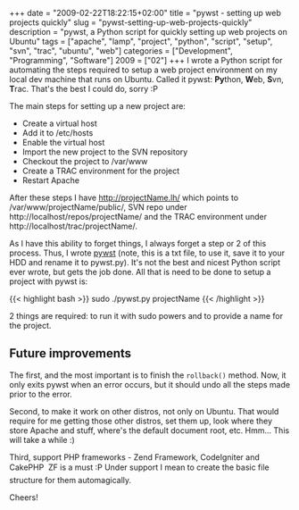 +++
date = "2009-02-22T18:22:15+02:00"
title = "pywst - setting up web projects quickly"
slug = "pywst-setting-up-web-projects-quickly"
description = "pywst, a Python script for quickly setting up web projects on Ubuntu"
tags = ["apache", "lamp", "project", "python", "script", "setup", "svn", "trac", "ubuntu", "web"]
categories = ["Development", "Programming", "Software"]
2009 = ["02"]
+++
I wrote a Python script for automating the steps required to setup a web project environment on my local dev machine that runs on Ubuntu. Called it pywst: <strong>Py</strong>thon, <strong>W</strong>eb, <strong>S</strong>vn, <strong>T</strong>rac. That's the best I could do, sorry :P

The main steps for setting up a new project are:

<ul>
<li>Create a virtual host</li>
<li>Add it to /etc/hosts</li>
<li>Enable the virtual host</li>
<li>Import the new project to the SVN repository</li>
<li>Checkout the project to /var/www</li>
<li>Create a TRAC environment for the project</li>
<li>Restart Apache</li>
</ul>

After these steps I have http://projectName.lh/ which points to /var/www/projectName/public/, SVN repo under http://localhost/repos/projectName/ and the TRAC environment under http://localhost/trac/projectName/.

As I have this ability to forget things, I always forget a step or 2 of this process. Thus, I wrote <a href="http://robertbasic.com/downloads/pywst.txt">pywst</a> (note, this is a txt file, to use it, save it to your HDD and rename it to pywst.py). It's not the best and nicest Python script ever wrote, but gets the job done. All that is need to be done to setup a project with pywst is:

{{< highlight bash >}}
sudo ./pywst.py projectName
{{< /highlight >}}

2 things are required: to run it with sudo powers and to provide a name for the project.

<h2>Future improvements</h2>

The first, and the most important is to finish the <code>rollback()</code> method. Now, it only exits pywst when an error occurs, but it should undo all the steps made prior to the error.

Second, to make it work on other distros, not only on Ubuntu. That would require for me getting those other distros, set them up, look where they store Apache and stuff, where's the default document root, etc. Hmm... This will take a while :)

Third, support PHP frameworks - Zend Framework, CodeIgniter and CakePHP &#151; ZF is a must :P Under support I mean to create the basic file structure for them automagically.

Cheers!
